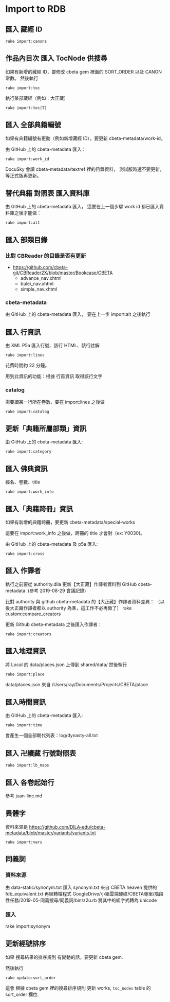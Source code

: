 # Import to RDB

## 匯入 藏經 ID

    rake import:canons

## 作品內目次 匯入 TocNode 供搜尋

如果有新增的藏經 ID，要修改 cbeta gem 裡面的 SORT_ORDER 以及 CANON 常數。
然後執行

    rake import:toc

執行某部藏經（例如：大正藏）

    rake import:toc[T]

## 匯入 全部典籍編號

如果有典籍編號有更動（例如新增藏經 ID），要更新 cbeta-metadata/work-id。

由 GitHub 上的 cbeta-metadata 匯入：

    rake import:work_id

DocuSky 會讀 cbeta-metadata/textref 裡的目錄資料，
測試版時還不要更新，等正式版再更新。

## 替代典籍 對照表 匯入資料庫

由 GitHub 上的 cbeta-metadata 匯入，
這要在上一個步驟 work id 都已匯入資料庫之後才能做：

    rake import:alt

## 匯入 部類目錄

### 比對 CBReader 的目錄是否有更新

* <https://github.com/cbeta-git/CBReader2X/blob/master/Bookcase/CBETA>
  * advance_nav.xhtml
  * bulei_nav.xhtml
  * simple_nav.xhtml

### cbeta-metadata

由 GitHub 上的 cbeta-metadata 匯入，
要在上一步 import:alt 之後執行

## 匯入 行資訊

由 XML P5a 匯入行號、該行 HTML、該行註解

    rake import:lines

花費時間約 22 分鐘。

用到此資訊的功能：根據 行首資訊 取得該行文字

### catalog

需要讀某一行所在卷數，要在 import:lines 之後做

    rake import:catalog

## 更新「典籍所屬部類」資訊

由 GitHub 上的 cbeta-metadata 匯入:

    rake import:category

## 匯入 佛典資訊

經名、卷數、title

    rake import:work_info

## 匯入「典籍跨冊」資訊

如果有新增的典籍跨冊，要更新 cbeta-metadata/special-works

這要在 import:work_info 之後做，跨冊的 title 才會對（ex: Y0030)。

由 GitHub 上的 cbeta-metadata 及 p5a 匯入:

    rake import:cross

## 匯入 作譯者

執行之前要從 authority.dila 更新【大正藏】作譯者資料到 GitHub cbeta-metadata. (參考 2019-08-29 會議記錄)

比對 authority 與 github cbeta-metadata 的【大正藏】作譯者資料差異：
（以後大正藏作譯者都以 authority 為準，這工作不必再做了）
    rake custom:compare_creators

更新 Github cbeta-metadata 之後匯入作譯者：

    rake import:creators

## 匯入地理資訊

將 Local 的 data/places.json 上傳到 shared/data/
然後執行

    rake import:place

data/places.json 來自 /Users/ray/Documents/Projects/CBETA/place

## 匯入時間資訊

由 GitHub 上的 cbeta-metadata 匯入:

    rake import:time

會產生一個全部朝代列表：log/dynasty-all.txt

## 匯入 卍續藏 行號對照表

    rake import:lb_maps

## 匯入 各卷起始行

參考 juan-line.md

## 異體字

資料來源是 https://github.com/DILA-edu/cbeta-metadata/blob/master/variants/variants.txt

    rake import:vars

## 同義詞

### 資料來源

由 data-static/synonym.txt 匯入
synonym.txt 來自 CBETA heaven 提供的 fdb_equivalent.txt 
再經轉檔程式 GoogleDrive/小組雲端硬碟/CBETA專案/階段性任務/2019-05-同義搜尋/同義詞/bin/z2u.rb
將其中的組字式轉為 unicode

### 匯入

rake import:synonym

## 更新經號排序

如果 搜尋結果的排序規則 有變動的話，要更新 cbeta gem.

然後執行

    rake update:sort_order

這會 根據 cbeta gem 裡的搜尋排序規則 更新 works, `toc_nodes` table 的 sort_order 欄位.
